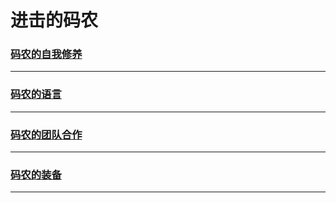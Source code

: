 进击的码农
==========

### [码农的自我修养](coder/index)

---

### [码农的语言](program-lang/index)

---

### [码农的团队合作](teamwork/index)

---

### [码农的装备](tools/index)

---
